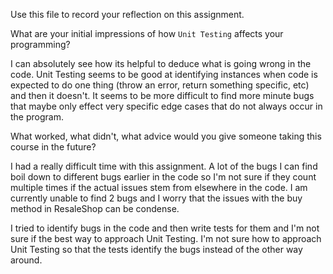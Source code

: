 Use this file to record your reflection on this assignment.

What are your initial impressions of how `Unit Testing` affects your programming?

I can absolutely see how its helpful to deduce what is going wrong in the code. Unit Testing seems to be good at identifying instances when code is expected to do one thing (throw an error, return something specific, etc) and then it doesn't. It seems to be more difficult to find more minute bugs that maybe only effect very specific edge cases that do not always occur in the program. 

What worked, what didn't, what advice would you give someone taking this course in the future?

I had a really difficult time with this assignment. A lot of the bugs I can find boil down to different bugs earlier in the code so I'm not sure if they count multiple times if the actual issues stem from elsewhere in the code. I am currently unable to find 2 bugs and I worry that the issues with the buy method in ResaleShop can be condense. 

I tried to identify bugs in the code and then write tests for them and I'm not sure if the best way to approach Unit Testing. I'm not sure how to approach Unit Testing so that the tests identify the bugs instead of the other way around. 
